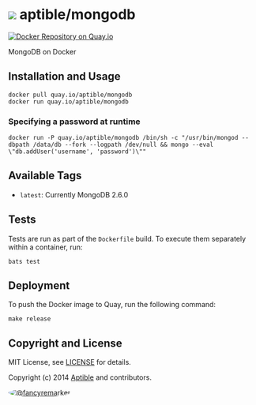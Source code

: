 # ![](https://gravatar.com/avatar/11d3bc4c3163e3d238d558d5c9d98efe?s=64) aptible/mongodb

[![Docker Repository on Quay.io](https://quay.io/repository/aptible/mongodb/status)](https://quay.io/repository/aptible/mongodb)

MongoDB on Docker

## Installation and Usage

    docker pull quay.io/aptible/mongodb
    docker run quay.io/aptible/mongodb

### Specifying a password at runtime

    docker run -P quay.io/aptible/mongodb /bin/sh -c "/usr/bin/mongod --dbpath /data/db --fork --logpath /dev/null && mongo --eval \"db.addUser('username', 'password')\""

## Available Tags

* `latest`: Currently MongoDB 2.6.0

## Tests

Tests are run as part of the `Dockerfile` build. To execute them separately within a container, run:

    bats test

## Deployment

To push the Docker image to Quay, run the following command:

    make release

## Copyright and License

MIT License, see [LICENSE](LICENSE.md) for details.

Copyright (c) 2014 [Aptible](https://www.aptible.com) and contributors.

[<img src="https://s.gravatar.com/avatar/f7790b867ae619ae0496460aa28c5861?s=60" style="border-radius: 50%;" alt="@fancyremarker" />](https://github.com/fancyremarker)
